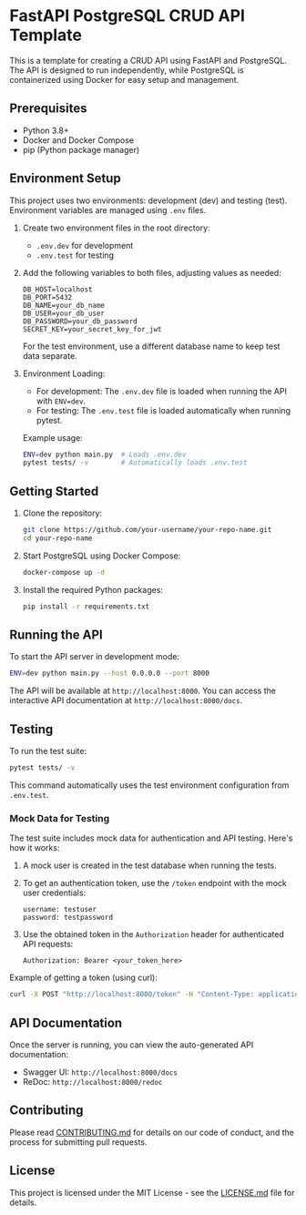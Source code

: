 # FastAPI PostgreSQL CRUD API Template

This is a template for creating a CRUD API using FastAPI and PostgreSQL. The API is designed to run independently, while PostgreSQL is containerized using Docker for easy setup and management.

## Prerequisites

- Python 3.8+
- Docker and Docker Compose
- pip (Python package manager)

## Environment Setup

This project uses two environments: development (dev) and testing (test). Environment variables are managed using `.env` files.

1. Create two environment files in the root directory:
   - `.env.dev` for development
   - `.env.test` for testing

2. Add the following variables to both files, adjusting values as needed:

   ```
   DB_HOST=localhost
   DB_PORT=5432
   DB_NAME=your_db_name
   DB_USER=your_db_user
   DB_PASSWORD=your_db_password
   SECRET_KEY=your_secret_key_for_jwt
   ```

   For the test environment, use a different database name to keep test data separate.

3. Environment Loading:
   - For development: The `.env.dev` file is loaded when running the API with `ENV=dev`.
   - For testing: The `.env.test` file is loaded automatically when running pytest.

   Example usage:
   ```bash
   ENV=dev python main.py  # Loads .env.dev
   pytest tests/ -v        # Automatically loads .env.test
   ```

## Getting Started

1. Clone the repository:
   ```bash
   git clone https://github.com/your-username/your-repo-name.git
   cd your-repo-name
   ```

2. Start PostgreSQL using Docker Compose:
   ```bash
   docker-compose up -d
   ```

3. Install the required Python packages:
   ```bash
   pip install -r requirements.txt
   ```

## Running the API

To start the API server in development mode:

```bash
ENV=dev python main.py --host 0.0.0.0 --port 8000
```

The API will be available at `http://localhost:8000`. You can access the interactive API documentation at `http://localhost:8000/docs`.

## Testing

To run the test suite:

```bash
pytest tests/ -v
```

This command automatically uses the test environment configuration from `.env.test`.

### Mock Data for Testing

The test suite includes mock data for authentication and API testing. Here's how it works:

1. A mock user is created in the test database when running the tests.
2. To get an authentication token, use the `/token` endpoint with the mock user credentials:
   ```
   username: testuser
   password: testpassword
   ```

3. Use the obtained token in the `Authorization` header for authenticated API requests:
   ```
   Authorization: Bearer <your_token_here>
   ```

Example of getting a token (using curl):
```bash
curl -X POST "http://localhost:8000/token" -H "Content-Type: application/x-www-form-urlencoded" -d "username=testuser&password=testpassword"
```

## API Documentation

Once the server is running, you can view the auto-generated API documentation:

- Swagger UI: `http://localhost:8000/docs`
- ReDoc: `http://localhost:8000/redoc`

## Contributing

Please read [CONTRIBUTING.md](CONTRIBUTING.md) for details on our code of conduct, and the process for submitting pull requests.

## License

This project is licensed under the MIT License - see the [LICENSE.md](LICENSE.md) file for details.
